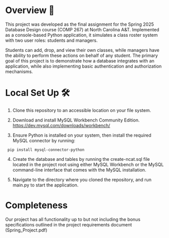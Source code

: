 # Overview 🚀
This project was developed as the final assignment for the Spring 2025 Database Design course (COMP 267) at North Carolina A&T. Implemented as a console-based Python application,
it simulates a class roster system with two user roles: students and managers.

Students can add, drop, and view their own classes, while managers have the ability to perform these actions on behalf of any student. The primary goal of this project is to demonstrate 
how a database integrates with an application, while also implementing basic authentication and authorization mechanisms.

# Local Set Up 🛠️
1. Clone this repository to an accessible location on your file system.

2. Download and install MySQL Workbench Community Edition. https://dev.mysql.com/downloads/workbench/

3. Ensure Python is installed on your system, then install the required MySQL connector by running:
```shell
 pip install mysql-connector-python
```
4. Create the database and tables by running the create-ncat.sql file located in the project root using either MySQL Workbench or the MySQL command-line interface that comes with the MySQL installation.

5. Navigate to the directory where you cloned the repository, and run main.py to start the application.

# Completeness
Our project has all functionality up to but not including the bonus specifications outlined in the project requirements document (Spring_Project.pdf)
